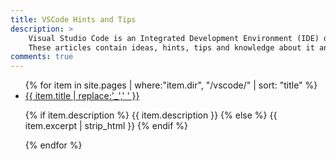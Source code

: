 ```yaml
---
title: VSCode Hints and Tips
description: >
    Visual Studio Code is an Integrated Development Environment (IDE) or code editor that is open source and actively developed by Microsoft.
    These articles contain ideas, hints, tips and knowledge about it and how to use it.
comments: true
---
```


<ul>
{% for item in site.pages | where:"item.dir", "/vscode/" | sort: "title" %}
  <li>
    <a href="{{ item.url }}">{{ item.title | replace:'_',' ' }}</a>
    <p>{% if item.description %}
        {{ item.description }}
    {% else %}
        {{ item.excerpt | strip_html }}
    {% endif %}</p>
  </li>
{% endfor %}
</ul>

<script>
    (function() {
        //var mypage = {{ page | jsonify | strip_html }};
        //console.log('--PAGE (jsonify)--', mypage)
    })();
</script>
